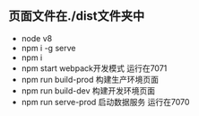 ## 页面文件在./dist文件夹中

- node v8
- npm i -g serve
- npm i
- npm start webpack开发模式 运行在7071
- npm run build-prod 构建生产环境页面
- npm run build-dev 构建开发环境页面
- npm run serve-prod 启动数据服务 运行在7070